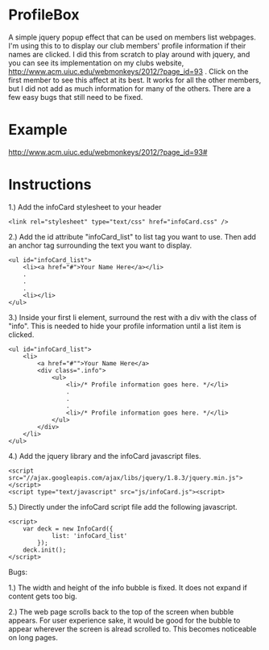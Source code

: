 ProfileBox
==========

A simple jquery popup effect that can be used on members list webpages. I'm using this to 
to display our club members' profile information if their names are clicked. I did this 
from scratch to play around with jquery, and you can see its implementation on my clubs 
website, http://www.acm.uiuc.edu/webmonkeys/2012/?page_id=93 . Click on the first member
to see this affect at its best. It works for all the other members, but I did not add as
much information for many of the others. There are a few easy bugs that still need to be 
fixed.

Example
=======
http://www.acm.uiuc.edu/webmonkeys/2012/?page_id=93#


Instructions
============

1.) Add the infoCard stylesheet to your header

	<link rel="stylesheet" type="text/css" href="infoCard.css" />

2.) Add the id attribute "infoCard_list" to list tag you want to use. Then add an anchor tag surrounding the
	text you want to display.

	<ul id="infoCard_list">
		<li><a href="#">Your Name Here</a></li>
		.
		.
		.
		<li></li>
	</ul>

3.) Inside your first li element, surround the rest with a div with the class of "info". This is needed to hide your 	profile information until a list item is clicked.

	<ul id="infoCard_list">
		<li>
			<a href="#"">Your Name Here</a>
			<div class=".info">
				<ul>
					<li>/* Profile information goes here. */</li>
					.
					.
					.
					<li>/* Profile information goes here. */</li>
				</ul>
			</div>
		</li>
	</ul>

4.) Add the jquery library and the infoCard javascript files.
	
	<script src="//ajax.googleapis.com/ajax/libs/jquery/1.8.3/jquery.min.js"></script>
	<script type="text/javascript" src="js/infoCard.js"><script>

5.) Directly under the infoCard script file add the following javascript.

	<script>
		var deck = new InfoCard({
				list: 'infoCard_list'
			});
		deck.init();
	</script>



Bugs:

1.) The width and height of the info bubble is fixed. It does not expand if content gets too big.

2.) The web page scrolls back to the top of the screen when bubble appears. For user experience sake, 
	it would be good for the bubble to appear wherever the screen is alread scrolled to. This becomes noticeable on long pages.
